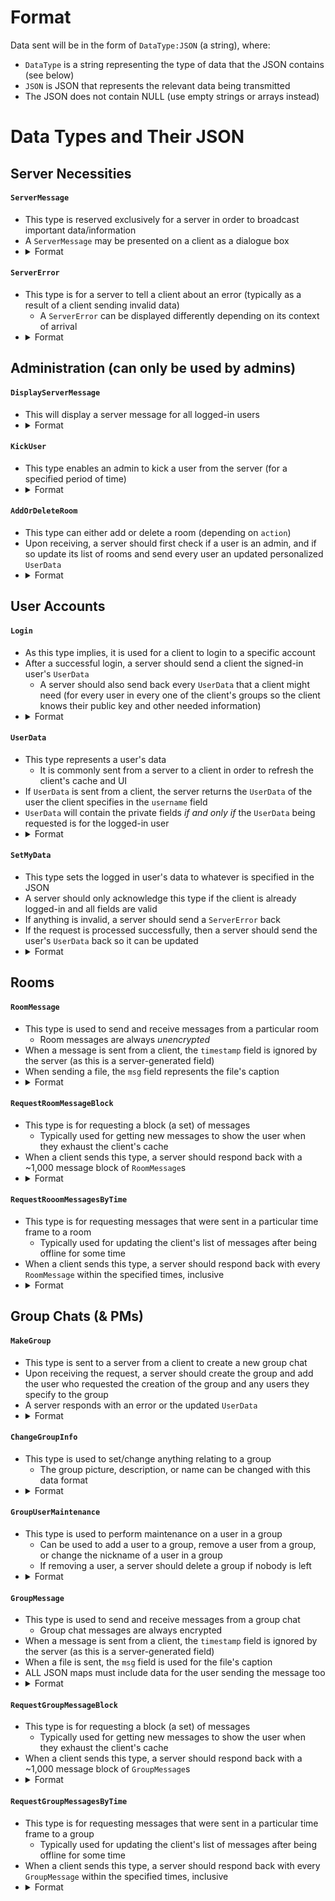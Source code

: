 # Format
Data sent will be in the form of `DataType:JSON` (a string), where:
* `DataType` is a string representing the type of data that the JSON contains (see below)
* `JSON` is JSON that represents the relevant data being transmitted
* The JSON does not contain NULL (use empty strings or arrays instead)

# Data Types and Their JSON
## Server Necessities
#### `ServerMessage`
* This type is reserved exclusively for a server in order to broadcast important data/information
* A `ServerMessage` may be presented on a client as a dialogue box
* <details>
	<summary>Format</summary>
	<table>
		<tr><th>Field</th><th>Value</th></tr>
		<tr>
			<td><code>msg</code></td>
			<td>The contents of the server message</td>
		</tr>
	</table>
</details>

#### `ServerError`
* This type is for a server to tell a client about an error (typically as a result of a client sending invalid data)
  * A `ServerError` can be displayed differently depending on its context of arrival
* <details>
	<summary>Format</summary>
	<table>
		<tr><th>Field</th><th>Value</th></tr>
		<tr>
			<td><code>type</code></td>
			<td>The type of error that the server encountered</td>
		</tr>
		<tr>
			<td><code>description</code></td>
			<td>The description of the error that the server encountered</td>
		</tr>
	</table>
</details>

## Administration (can only be used by admins)
#### `DisplayServerMessage`
* This will display a server message for all logged-in users
* <details>
	<summary>Format</summary>
	<table>
		<tr><th>Field</th><th>Value</th></tr>
		<tr>
			<td><code>message</code></td>
			<td>The message to be displayed to all logged-in users</td>
		</tr>
	</table>
</details>

#### `KickUser`
* This type enables an admin to kick a user from the server (for a specified period of time)
* <details>
	<summary>Format</summary>
	<table>
		<tr><th>Field</th><th>Value</th></tr>
		<tr>
			<td><code>username</code></td>
			<td>The username of the user to be kicked</td>
		</tr>
		<tr>
			<td><code>duration</code></td>
			<td>The time in minutes to kick the user for</td>
		</tr>
		<tr>
			<td><code>reason</code></td>
			<td>The reason for being kicked</td>
		</tr>
	</table>
</details>

#### `AddOrDeleteRoom`
* This type can either add or delete a room (depending on `action`)
* Upon receiving, a server should first check if a user is an admin, and if so update its list of rooms and send every user an updated personalized `UserData`
* <details>
	<summary>Format</summary>
	<table>
		<tr><th>Field</th><th>Value</th></tr>
		<tr>
			<td><code>action</code></td>
			<td>Can be either `add` or `delete`</td>
		</tr>
		<tr>
			<td><code>room</code></td>
			<td>The room to add/delete</td>
		</tr>
	</table>
</details>

## User Accounts
#### `Login`
* As this type implies, it is used for a client to login to a specific account
* After a successful login, a server should send a client the signed-in user's `UserData`
  * A server should also send back every `UserData` that a client might need (for every user in every one of the client's groups so the client knows their public key and other needed information)
* <details>
	<summary>Format</summary>
	<table>
		<tr><th>Field</th><th>Value</th></tr>
		<tr>
			<td><code>username</code></td>
			<td>The username of the user trying to login</td>
		</tr>
		<tr>
			<td><code>password</code></td>
			<td>The password of the user trying to login</td>
		</tr>
		<tr>
			<td><code>protocol</code></td>
			<td>The *major* protocol version as an int to check for compatibility</td>
		</tr>
	</table>
</details>

#### `UserData`
* This type represents a user's data
  * It is commonly sent from a server to a client in order to refresh the client's cache and UI
* If `UserData` is sent from a client, the server returns the `UserData` of the user the client specifies in the `username` field
* `UserData` will contain the private fields *if and only if* the `UserData` being requested is for the logged-in user
* <details>
	<summary>Format</summary>
	<table>
		<tr><th>Field</th><th>Value</th></tr>
		<tr>
			<td><code>username</code></td>
			<td>The username of the account in question</td>
		</tr>
		<tr>
			<td><code>displayName</code></td>
			<td>The display name (nickname) for the account in question</td>
		</tr>
		<tr>
			<td><code>picture</code></td>
			<td>The Base64 of the profile picture of the account in question</td>
		</tr>
		<tr>
			<td><code>pubKey</code></td>
			<td>The public key (needed for securely sending encryption keys of chats) of the account in question</td>
		</tr>
		<tr>
			<td><code>privateKey</code></td>
			<td>(PRIVATE FIELD) The (encrypted with key-derived password) private key of the user</td>
		</tr>
		<tr>
			<td><code>rooms</code></td>
			<td>(PRIVATE FIELD) A list of the rooms the user can access (a JSON array of strings)</td>
		</tr>
		<tr>
			<td><code>groups</code></td>
			<td>
(PRIVATE FIELD) A list of JSON dictionaries that have the following fields:
				
* `groupID`: The ID of the group in question
* `name`: The name of the group
* `pic`: The profile picture of the group
* `description`: The description of the group
* `nicknames`: A JSON map of usernames to their corresponding nicknames
			</td>
		</tr>
	</table>
</details>

#### `SetMyData`
* This type sets the logged in user's data to whatever is specified in the JSON
* A server should only acknowledge this type if the client is already logged-in and all fields are valid
* If anything is invalid, a server should send a `ServerError` back
* If the request is processed successfully, then a server should send the user's `UserData` back so it can be updated
* <details>
	<summary>Format</summary>
	<table>
		<tr><th>Field</th><th>Value</th></tr>
		<tr>
        	<td><code>whatToChange</code></td>
       		<td>What the client is requesting to be changed about the logged in account (either <code>displayName</code> or <code>pic</code></td>
   		</tr>
		<tr>
			<td><code>data</code></td>
			<td>The new data for what is being changed (Base64 of a picture or a string for the new name</td>
		</tr>
	</table>
</details>

## Rooms
#### `RoomMessage`
* This type is used to send and receive messages from a particular room
  * Room messages are always *unencrypted*
* When a message is sent from a client, the `timestamp` field is ignored by the server (as this is a server-generated field)
* When sending a file, the `msg` field represents the file's caption
* <details>
	<summary>Format</summary>
	<table>
		<tr><th>Field</th><th>Value</th></tr>
		<tr>
			<td><code>room</code></td>
			<td>The room the user is sending a message to</td>
		</tr>
		<tr>
			<td><code>id</code></td>
			<td>The alphanumeric ID of the message that allows it to be sorted amongst other messages</td>
		</tr>
		<tr>
			<td><code>timestamp</code></td>
			<td>The timestamp is the time in seconds at UTC (the server generates this field)</td>
		</tr>
		<tr>
			<td><code>replyTo</code></td>
			<td>The message ID that `msg` is in response to (if there is one)</td>
		</tr>
		<tr>
			<td><code>msg</code></td>
			<td>The message (or caption) associated with this data transmission</td>
		</tr>
		<tr>
		    <td><code>file</code></td>
		    <td>The file encoded in Base64 that is associated with this data transmission</td>
		</tr>
		<tr>
		    <td><code>filename</code></td>
		    <td>The name of the file</td>
		</tr>
	</table>
</details>

#### `RequestRoomMessageBlock`
* This type is for requesting a block (a set) of messages
  * Typically used for getting new messages to show the user when they exhaust the client's cache
* When a client sends this type, a server should respond back with a ~1,000 message block of `RoomMessage`s
* <details>
	<summary>Format</summary>
	<table>
		<tr><th>Field</th><th>Value</th></tr>
		<tr>
			<td><code>room</code></td>
			<td>The room that the client is requesting messages from</td>
		</tr>
		<tr>
			<td><code>lastMessageID</code></td>
			<td>The last message, inclusive, that is in the block of messages. Blank string ("") for the most recent block of messages</td>
		</tr>
	</table>
</details>

#### `RequestRooomMessagesByTime`
* This type is for requesting messages that were sent in a particular time frame to a room
  * Typically used for updating the client's list of messages after being offline for some time
* When a client sends this type, a server should respond back with every `RoomMessage` within the specified times, inclusive
* <details>
	<summary>Format</summary>
	<table>
		<tr><th>Field</th><th>Value</th></tr>
		<tr>
			<td><code>room</code></td>
			<td>The room that the client is requesting messages from</td>
		</tr>
		<tr>
			<td><code>startTimestamp</code></td>
			<td>The lowerbound timestamp of messages. Messages sent as a result of this request should have this timestamp or newer</td>
		</tr>
		<tr>
			<td><code>endTimestamp</code></td>
			<td>The upperbound timestamp of messages. Messages sent as a result of this request should have this timestamp or older</td>
		</tr>
	</table>
</details>

## Group Chats (& PMs)
#### `MakeGroup`
* This type is sent to a server from a client to create a new group chat
* Upon receiving the request, a server should create the group and add the user who requested the creation of the group and any users they specify to the group
* A server responds with an error or the updated `UserData`
* <details>
	<summary>Format</summary>
	<table>
		<tr><th>Field</th><th>Value</th></tr>
		<tr>
			<td><code>groupName</code></td>
			<td>The desired name for this group chat</td>
		</tr>
		<tr>
			<td><code>usernames</code></td>
			<td>An array of usernames that specifies the users to be added to this group</td>
		</tr>
	</table>
</details>

#### `ChangeGroupInfo`
* This type is used to set/change anything relating to a group
  * The group picture, description, or name can be changed with this data format
* <details>
  	<summary>Format</summary>
  	<table>
  		<tr><th>Field</th><th>Value</th></tr>
  		<tr>
  			<td><code>groupID</code></td>
  			<td>The ID of the group in question</td>
  		</tr>
  		<tr>
  		    <td><code>whatToChange</code></td>
  		    <td>As the name implies, this field specifies what is being requested to change (either <code>name</code>, <code>description</code> or <code>pic</code>)</td>
  		</tr>
  		<tr>
          	<td><code>data</code></td>
          	<td>The data relating to what is specified in <code>whatToChange</code></td>
       	</tr>
  	</table>
  </details>

#### `GroupUserMaintenance`
* This type is used to perform maintenance on a user in a group
  * Can be used to add a user to a group, remove a user from a group, or change the nickname of a user in a group
  * If removing a user, a server should delete a group if nobody is left
* <details>
  	<summary>Format</summary>
  	<table>
  		<tr><th>Field</th><th>Value</th></tr>
  		<tr>
  			<td><code>groupID</code></td>
  			<td>The ID of the group in question</td>
  		</tr>
  		<tr>
          	<td><code>mode</code></td>
        	<td>What is happening to the user specified in <code>username</code>(either <code>add</code>, <code>remove</code>, or <code>nickname</code>)</td>
        </tr>
  		<tr>
  			<td><code>username</code></td>
  			<td>The username of the user in question</td>
  		</tr>
  		<tr>
          	<td><code>nickname</code></td>
          	<td>The new nickname for the user in question (if applicable)</td>
        </tr>
  	</table>
 </details>

#### `GroupMessage`
* This type is used to send and receive messages from a group chat
  * Group chat messages are always encrypted
* When a message is sent from a client, the `timestamp` field is ignored by the server (as this is a server-generated field)
* When a file is sent, the `msg` field is used for the file's caption
* ALL JSON maps must include data for the user sending the message too
* <details>
	<summary>Format</summary>
	<table>
		<tr><th>Field</th><th>Value</th></tr>
		<tr>
			<td><code>groupID</code></td>
			<td>The ID of the group that the user is sending a message to</td>
		</tr>
		<tr>
			<td><code>id</code></td>
			<td>The alphanumeric ID of the message that allows it to be sorted amongst other messages</td>
		</tr>
		<tr>
			<td><code>timestamp</code></td>
			<td>The timestamp is the time in seconds at UTC (the server generates this field)</td>
		</tr>
		<tr>
			<td><code>replyTo</code></td>
			<td>The message ID/timestamp that `msg` is in response to (if there is one)</td>
		</tr>
		<tr>
			<td><code>encryptedMsgData</code></td>
			<td>
				This field is for an array of arrays. Each sub-array represents the encrypted data for one invididual user. If something cannot be included in the array/is not relevant, it should be a blank string. A sub-array needs to be present for every user involved in communication--including the sender. Each sub array should be in the following format:
* [0]: `username` - the username of the user which the following data is encrypted for
* [1]: `msg` - the encrypted message for the user
* [2]: `msgNonce` - the nonce used to encrypt the message for the user
* [3]: `filename` - the encrypted filename for the user
* [4]: `filenameNonce` - the nonce used to encrypt the filename for the user
* [5]: `file` - the encrypted form of the Base64 representation of a file for a user
* [6]: `fileNonce` - the nonce used to encrypt the Base64 representation of a file for a user
			</td>
		</tr>
	</table>
</details>

#### `RequestGroupMessageBlock`
* This type is for requesting a block (a set) of messages
  * Typically used for getting new messages to show the user when they exhaust the client's cache
* When a client sends this type, a server should respond back with a ~1,000 message block of `GroupMessage`s
* <details>
	<summary>Format</summary>
	<table>
		<tr><th>Field</th><th>Value</th></tr>
		<tr>
			<td><code>groupID</code></td>
			<td>The group that the client is requesting messages from</td>
		</tr>
		<tr>
			<td><code>lastMessageID</code></td>
			<td>The last message, inclusive, that is in the block of messages. Blank string ("") for the most recent block of messages</td>
		</tr>
	</table>
</details>

#### `RequestGroupMessagesByTime`
* This type is for requesting messages that were sent in a particular time frame to a group
  * Typically used for updating the client's list of messages after being offline for some time
* When a client sends this type, a server should respond back with every `GroupMessage` within the specified times, inclusive
* <details>
	<summary>Format</summary>
	<table>
		<tr><th>Field</th><th>Value</th></tr>
		<tr>
			<td><code>groupID</code></td>
			<td>The group that the client is requesting messages from</td>
		</tr>
		<tr>
			<td><code>startTimestamp</code></td>
			<td>The lowerbound timestamp of messages. Messages sent as a result of this request should have this timestamp or newer</td>
		</tr>
		<tr>
			<td><code>endTimestamp</code></td>
			<td>The upperbound timestamp of messages. Messages sent as a result of this request should have this timestamp or older</td>
		</tr>
	</table>
</details>
